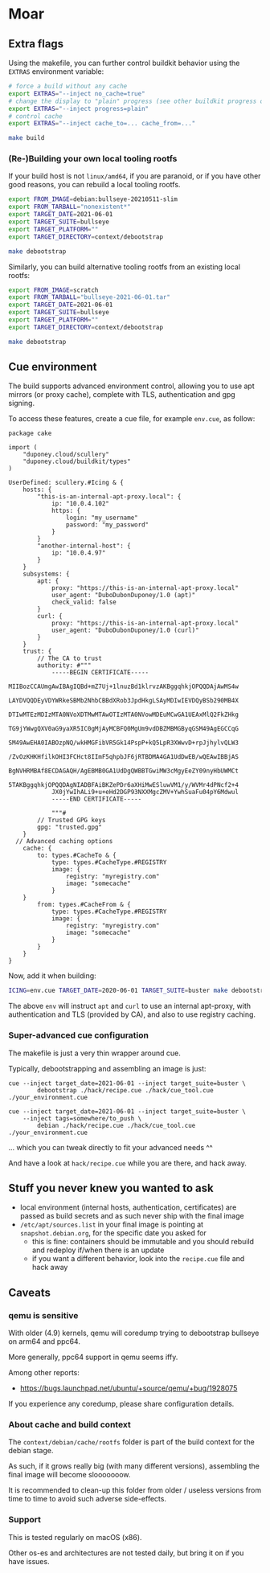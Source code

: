 # Moar

## Extra flags

Using the makefile, you can further control buildkit behavior using the `EXTRAS` environment variable:

```bash
# force a build without any cache
export EXTRAS="--inject no_cache=true"
# change the display to "plain" progress (see other buildkit progress options: plain, tty, auto)
export EXTRAS="--inject progress=plain"
# control cache
export EXTRAS="--inject cache_to=... cache_from=..."

make build
```

### (Re-)Building your own local tooling rootfs

If your build host is not `linux/amd64`, if you are paranoid, or if you have other good reasons,
you can rebuild a local tooling rootfs.

```bash
export FROM_IMAGE=debian:bullseye-20210511-slim
export FROM_TARBALL="nonexistent*"
export TARGET_DATE=2021-06-01
export TARGET_SUITE=bullseye
export TARGET_PLATFORM=""
export TARGET_DIRECTORY=context/debootstrap

make debootstrap
```

Similarly, you can build alternative tooling rootfs from an existing local rootfs:

```bash
export FROM_IMAGE=scratch
export FROM_TARBALL="bullseye-2021-06-01.tar"
export TARGET_DATE=2021-06-01
export TARGET_SUITE=bullseye
export TARGET_PLATFORM=""
export TARGET_DIRECTORY=context/debootstrap

make debootstrap
```

## Cue environment

The build supports advanced environment control, allowing you to use apt mirrors (or proxy cache), complete with TLS,
authentication and gpg signing.

To access these features, create a cue file, for example `env.cue`, as follow:

```cue
package cake

import (
	"duponey.cloud/scullery"
	"duponey.cloud/buildkit/types"
)

UserDefined: scullery.#Icing & {
	hosts: {
		"this-is-an-internal-apt-proxy.local": {
			ip: "10.0.4.102"
			https: {
				login: "my_username"
				password: "my_password"
			}
		}
		"another-internal-host": {
			ip: "10.0.4.97"
		}
	}
	subsystems: {
		apt: {
			proxy: "https://this-is-an-internal-apt-proxy.local"
			user_agent: "DuboDubonDuponey/1.0 (apt)"
			check_valid: false
		}
		curl: {
			proxy: "https://this-is-an-internal-apt-proxy.local"
			user_agent: "DuboDubonDuponey/1.0 (curl)"
		}
	}
	trust: {
		// The CA to trust
		authority: #"""
			-----BEGIN CERTIFICATE-----
			MIIBozCCAUmgAwIBAgIQBd+mZ7Uj+1lnuzBd1klrvzAKBggqhkjOPQQDAjAwMS4w
			LAYDVQQDEyVDYWRkeSBMb2NhbCBBdXRob3JpdHkgLSAyMDIwIEVDQyBSb290MB4X
			DTIwMTEzMDIzMTA0NVoXDTMwMTAwOTIzMTA0NVowMDEuMCwGA1UEAxMlQ2FkZHkg
			TG9jYWwgQXV0aG9yaXR5IC0gMjAyMCBFQ0MgUm9vdDBZMBMGByqGSM49AgEGCCqG
			SM49AwEHA0IABOzpNQ/wkHMGFibVR5Gk14PspP+kQ5LpR3XWwvD+rpJjhylvQLW3
			/ZvOzKHKHfilkOHI3FCHct8IImF5qhpbJF6jRTBDMA4GA1UdDwEB/wQEAwIBBjAS
			BgNVHRMBAf8ECDAGAQH/AgEBMB0GA1UdDgQWBBTGwiMW3cMgyEeZY09nyHbUWMCt
			5TAKBggqhkjOPQQDAgNIADBFAiBKZePDr6aXHiMwESluwVM1/y/WVMr4dPNcf2+4
			JX0jYwIhALi9+u+eHd2DGP93NXXMgcZMV+YwhSuaFu04pY6Mdwul
			-----END CERTIFICATE-----

			"""#
		// Trusted GPG keys
		gpg: "trusted.gpg"
	}
  // Advanced caching options
	cache: {
		to: types.#CacheTo & {
			type: types.#CacheType.#REGISTRY
			image: {
				registry: "myregistry.com"
				image: "somecache"
			}
    }
		from: types.#CacheFrom & {
			type: types.#CacheType.#REGISTRY
			image: {
				registry: "myregistry.com"
				image: "somecache"
			}
		}
	}
}
```

Now, add it when building:

```bash
ICING=env.cue TARGET_DATE=2020-06-01 TARGET_SUITE=buster make debootstrap
```

The above `env` will instruct `apt` and `curl` to use an internal apt-proxy, with authentication and TLS (provided by CA),
and also to use registry caching.

### Super-advanced cue configuration

The makefile is just a very thin wrapper around cue.

Typically, debootstrapping and assembling an image is just:

```
cue --inject target_date=2021-06-01 --inject target_suite=buster \
		debootstrap ./hack/recipe.cue ./hack/cue_tool.cue ./your_environment.cue

cue --inject target_date=2021-06-01 --inject target_suite=buster \
    --inject tags=somewhere/to_push \
		debian ./hack/recipe.cue ./hack/cue_tool.cue ./your_environment.cue
```

... which you can tweak directly to fit your advanced needs ^^

And have a look at `hack/recipe.cue` while you are there, and hack away.

## Stuff you never knew you wanted to ask

 * local environment (internal hosts, authentication, certificates) are passed as build secrets and as such never ship with the final image
 * `/etc/apt/sources.list` in your final image is pointing at `snapshot.debian.org`, for the specific date you asked for
   * this is fine: containers should be immutable and you should rebuild and redeploy if/when there is an update
   * if you want a different behavior, look into the `recipe.cue` file and hack away

## Caveats

### qemu is sensitive

With older (4.9) kernels, qemu will coredump trying to debootstrap bullseye on arm64 and ppc64.

More generally, ppc64 support in qemu seems iffy.

Among other reports: 
 * https://bugs.launchpad.net/ubuntu/+source/qemu/+bug/1928075

If you experience any coredump, please share configuration details.

### About cache and build context

The `context/debian/cache/rootfs` folder is part of the build context for the debian stage.

As such, if it grows really big (with many different versions), assembling the final image will become slooooooow.

It is recommended to clean-up this folder from older / useless versions from time to time to avoid such adverse side-effects.

### Support

This is tested regularly on macOS (x86).

Other os-es and architectures are not tested daily, but bring it on if you have issues.
